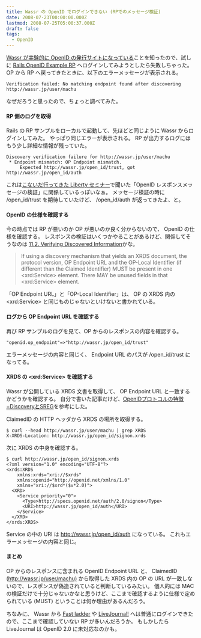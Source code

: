 ```yaml
---
title: Wassr の OpenID でログインできない (RPでのメッセージ検証)
date: 2008-07-23T00:00:00.000Z
lastmod: 2008-07-25T05:00:37.000Z
draft: false
tags:
  - OpenID
---
```


[Wassr が実験的に OpenID の発行サイトになっている](http://wassr.jp/help/openid.html)ことを知ったので、試しに [Rails OpenID Example RP](http://openidenabled.com/ruby-openid/trunk/examples/consumer) へログインしてみようとしたら失敗しちゃった。 OP から RP へ戻ってきたときに、以下のエラーメッセージが表示される。

```
Verification failed: No matching endpoint found after discovering http://wassr.jp/user/machu
```

なぜだろうと思ったので、ちょっと調べてみた。

#### RP 側のログを取得

Rails の RP サンプルをローカルで起動して、先ほどと同じように Wassr からログインしてみた。 やっぱり同じエラーが表示される。 RP が出力するログにはもう少し詳細な情報が残っていた。

```
Discovery verification failure for http://wassr.jp/user/machu
 * Endpoint mismatch: OP Endpoint mismatch.
     Expected http://wassr.jp/open_id/trust, got http://wassr.jp/open_id/auth
```

これは[こないだ行ってきた Liberty セミナー](/posts/20080718/p01)で聞いた「OpenID レスポンスメッセージの検証」に関係しているっぽいなぁ。 メッセージ検証の時に /open_id/trust を期待していたけど、 /open_id/auth が返ってきたよ、と。

#### OpenID の仕様を確認する

今の時点では RP が悪いのか OP が悪いのか良く分からないので、 OpenID の仕様を確認する。 レスポンスの検証はいくつかやることがあるけど、関係してそうなのは [11.2. Verifying Discovered Information](http://openid.net/specs/openid-authentication-2_0.html#verify_disco)かな。

> If using a discovery mechanism that yields an XRDS document, the protocol version, OP Endpoint URL and the OP-Local Identifier (if different than the Claimed Identifier) MUST be present in one \<xrd:Service> element. There MAY be unused fields in that \<xrd:Service> element.

「OP Endpoint URL」と「OP-Local Identifier」は、 OP の XRDS 内の \<xrd:Service> と同じものじゃないといけないと書かれている。

#### ログから OP Endpoint URL を確認する

再び RP サンプルのログを見て、OP からのレスポンスの内容を確認する。

```
"openid.op_endpoint"=>"http://wassr.jp/open_id/trust"
```

エラーメッセージの内容と同じく、 Endpoint URL のパスが /open_id/trust になってる。

#### XRDS の \<xrd:Service> を確認する

Wassr が公開している XRDS 文書を取得して、 OP Endpoint URL と一致するかどうかを確認する。 自分で書いた記事だけど、[OpenIDプロトコルの特徴−DiscoveryとSREG](http://gihyo.jp/dev/feature/01/openid/0003)を参考にした。

ClaimedID の HTTP ヘッダから XRDS の場所を取得する。

```
$ curl --head http://wassr.jp/user/machu | grep XRDS
X-XRDS-Location: http://wassr.jp/open_id/signon.xrds
```

次に XRDS の中身を確認する。

```
$ curl http://wassr.jp/open_id/signon.xrds
<?xml version="1.0" encoding="UTF-8"?>
<xrds:XRDS
    xmlns:xrds="xri://$xrds"
    xmlns:openid="http://openid.net/xmlns/1.0"
    xmlns="xri://$xrd*($v*2.0)">
  <XRD>
    <Service priority="0">
      <Type>http://specs.openid.net/auth/2.0/signon</Type>
      <URI>http://wassr.jp/open_id/auth</URI>
    </Service>
  </XRD>
</xrds:XRDS>
```

Service の中の URI は <http://wassr.jp/open_id/auth> になっている。 これもエラーメッセージの内容と同じ。

#### まとめ

OP からのレスポンスに含まれる OpenID Endpoint URL と、 ClaimedID (<http://wassr.jp/user/machu)> から取得した XRDS 内の OP の URL が一致しないので、レスポンスが偽造されていると判断しているみたい。 個人的には MAC の検証だけで十分じゃないかなと思うけど、ここまで確認するように仕様で定められている (MUST) ということは何か理由があるんだろう。

ちなみに、 Wassr から [Fast ladder](http://fastladder.com/) や [LiveJournal!](http://www.livejournal.com/openid/) へは普通にログインできたので、ここまで確認していない RP が多いんだろうか。 もしかしたら LiveJournal は OpenID 2.0 に未対応なのかも。
